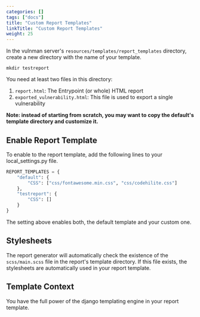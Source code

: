 ```yaml
---
categories: []
tags: ["docs"] 
title: "Custom Report Templates"
linkTitle: "Custom Report Templates"
weight: 25
---
```


In the vulnman server's `resources/templates/report_templates` directory, create a new directory with the name of your template.

```
mkdir testreport
```

You need at least two files in this directory:

1. `report.html`: The Entrypoint (or whole) HTML report
2. `exported_vulnerability.html`: This file is used to export a single vulnerability

**Note: instead of starting from scratch, you may want to copy the default's template directory and customize it.**


## Enable Report Template
To enable to the report template, add the following lines to your local_settings.py file.

```python
REPORT_TEMPLATES = {
    "default": {
        "CSS": ["css/fontawesome.min.css", "css/codehilite.css"]
    },
    "testreport": {
        "CSS": []
    }
}
```
The setting above enables both, the default template and your custom one.


## Stylesheets
The report generator will automatically check the existence of the `scss/main.scss` file in the report's template directory.
If this file exists, the stylesheets are automatically used in your report template.


## Template Context
You have the full power of the django templating engine in your report template.
